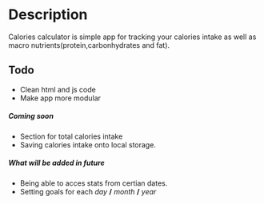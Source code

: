 # Description
Calories calculator is simple app for tracking your calories intake as well as macro nutrients(protein,carbonhydrates and fat).

## Todo
  - Clean html and js code
  - Make app more modular

  ##### Coming soon
  - Section for total calories intake
  - Saving calories intake onto local storage.

  ##### What will be added in future 
  - Being able to acces stats from certian dates.
  - Setting goals for each *day* **/** *month* **/** *year*
